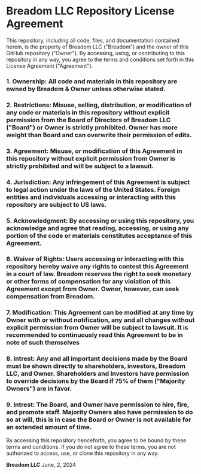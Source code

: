 # **Breadom LLC Repository License Agreement**

This repository, including all code, files, and documentation contained herein, is the property of Breadom LLC ("Breadom") and the owner of this GitHub repository ("Owner"). By accessing, using, or contributing to this repository in any way, you agree to the terms and conditions set forth in this License Agreement ("Agreement").

### 1. **Ownership**: All code and materials in this repository are owned by Breadom & Owner unless otherwise stated. 

### 2. **Restrictions**: Misuse, selling, distribution, or modification of any code or materials in this repository without explicit permission from the Board of Directors of Breadom LLC ("Board") or Owner is strictly prohibited. Owner has more weight than Board and can overwrite their permission of edits.

### 3. **Agreement**: Misuse, or modification of this Agreement in this repository without explicit permission from Owner is strictly prohibited and will be subject to a lawsuit.

### 4. **Jurisdiction**: Any infringement of this Agreement is subject to legal action under the laws of the United States. Foreign entities and individuals accessing or interacting with this repository are subject to US laws.

### 5. **Acknowledgment**: By accessing or using this repository, you acknowledge and agree that reading, accessing, or using any portion of the code or materials constitutes acceptance of this Agreement.

### 6. **Waiver of Rights**: Users accessing or interacting with this repository hereby waive any rights to contest this Agreement in a court of law. Breadom reserves the right to seek monetary or other forms of compensation for any violation of this Agreement except from Owner. Owner, however, can seek compensation from Breadom.

### 7. **Modification**: This Agreement can be modified at any time by Owner with or without notification, any and all changes without explicit permission from Owner will be subject to lawsuit. It is recommended to continuously read this Agreement to be in note of such themselves

### 8. **Intrest**: Any and all important decisions made by the Board must be shown directly to shareholders, investors, Breadom LLC, and Owner. Shareholders and Investors have permission to override decisions by the Board if 75% of them ("Majority Owners") are in favor.

### 9. **Intrest**: The Board, and Owner have permission to hire, fire, and promote staff. Majority Owners also have permission to do so at will, this is in case the Board or Owner is not available for an extended amount of time.

By accessing this repository henceforth, you agree to be bound by these terms and conditions. If you do not agree to these terms, you are not authorized to access, use, or clone this repository in any way.

**Breadom LLC**
June, 2, 2024
